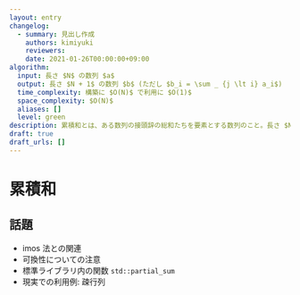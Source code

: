 ```yaml
---
layout: entry
changelog:
  - summary: 見出し作成
    authors: kimiyuki
    reviewers:
    date: 2021-01-26T00:00:00+09:00
algorithm:
  input: 長さ $N$ の数列 $a$
  output: 長さ $N + 1$ の数列 $b$ (ただし $b_i = \sum _ {j \lt i} a_i$)
  time_complexity: 構築に $O(N)$ で利用に $O(1)$
  space_complexity: $O(N)$
  aliases: []
  level: green
description: 累積和とは、ある数列の接頭辞の総和たちを要素とする数列のこと。長さ $N$ の数列 $a = (a_0, a_1, \dots, a _ {N - 1})$ に対する累積和とは $b_i = \sum _ {j \lt i} a_i$ であるような長さ $N + 1$ の数列 $b$ である。数列の要素が群の要素であるときには区間 $\lbrack l, r)$ の総和 $\sum _ {i \in \lbrack l, r)} a_i = b_r - b_l$ を $O(1)$ で計算することなどに用いることができる。
draft: true
draft_urls: []
---
```


# 累積和

## 話題

-   imos 法との関連
-   可換性についての注意
-   標準ライブラリ内の関数 `std::partial_sum`
-   現実での利用例: 疎行列
